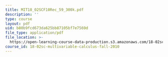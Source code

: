```yaml
---
title: MIT18_02SCF10Rec_59_300k.pdf
description: ''
type: course
layout: pdf
uid: b80b9fcd673da625bb87105bf7e7569d
file_type: application/pdf
file_location: >-
  https://open-learning-course-data-production.s3.amazonaws.com/18-02sc-multivariable-calculus-fall-2010/b80b9fcd673da625bb87105bf7e7569d_MIT18_02SCF10Rec_59_300k.pdf
course_id: 18-02sc-multivariable-calculus-fall-2010
---
```

